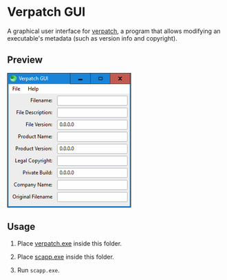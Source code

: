 # Verpatch GUI

A graphical user interface for [verpatch](https://www.codeproject.com/Articles/37133/Simple-Version-Resource-Tool-for-Windows), a program that allows modifying an executable's metadata (such as version info and copyright).

## Preview

![screenshot](preview.png)

## Usage

1. Place [verpatch.exe](https://github.com/egorovsa/node-verpatch/tree/master/bin) inside this folder.

2. Place [scapp.exe](https://github.com/c-smile/sciter-sdk/tree/master/bin.win/x64) inside this folder.

3. Run `scapp.exe`.
